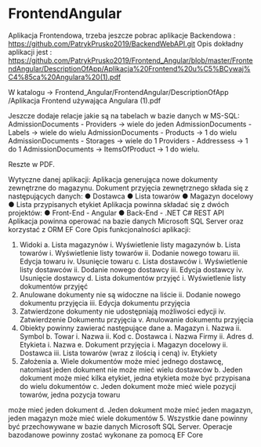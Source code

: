 # FrontendAngular
Aplikacja Frontendowa, trzeba jeszcze pobrac aplikacje Backendowa : https://github.com/PatrykPrusko2019/BackendWebAPI.git 
Opis dokładny aplikacji jest : https://github.com/PatrykPrusko2019/Frontend_Angular/blob/master/FrontendAngular/DescriptionOfApp/Aplikacja%20Frontend%20u%C5%BCywaj%C4%85ca%20Angulara%20(1).pdf

W katalogu -> Frontend_Angular/FrontendAngular/DescriptionOfApp
/Aplikacja Frontend używająca Angulara (1).pdf

Jeszcze dodaje relacje jakie są na tabelach w bazie danych w MS-SQL:
AdmissionDocuments - Providers   -> wiele do jeden
AdmissionDocuments - Labels -> wiele do wielu
AdmissionDocuments - Products -> 1 do wielu
AdmissionDocuments - Storages -> wiele do 1
Providers - Addressess -> 1 do 1
AdmissionDocuments -> ItemsOfProduct -> 1 do wielu.

Reszte w PDF.


Wytyczne danej aplikacji:
Aplikacja generująca nowe dokumenty zewnętrzne do magazynu.
Dokument przyjęcia zewnętrznego składa się z następujących danych:
● Dostawca
● Lista towarów
● Magazyn docelowy
● Lista przypisanych etykiet
Aplikacja powinna składać się z dwóch projektów:
● Front-End - Angular
● Back-End - .NET C# REST API
Aplikacja powinna operować na bazie danych Microsoft SQL Server oraz korzystać z ORM
EF Core
Opis funkcjonalności aplikacji:
1. Widoki
a. Lista magazynów
i. Wyświetlenie listy magazynów
b. Lista towarów
i. Wyświetlenie listy towarów
ii. Dodanie nowego towaru
iii. Edycja towaru
iv. Usunięcie towaru
c. Lista dostawców
i. Wyświetlenie listy dostawców
ii. Dodanie nowego dostawcy
iii. Edycja dostawcy
iv. Usunięcie dostawcy
d. Lista dokumentów przyjęć
i. Wyświetlenie listy dokumentów przyjęć
1. Anulowane dokumenty nie są widoczne na liście
ii. Dodanie nowego dokumentu przyjęcia
iii. Edycja dokumentu przyjęcia
1. Zatwierdzone dokumenty nie udostępniają możliwości edycji
iv. Zatwierdzenie Dokumentu przyjęcia
v. Anulowanie dokumentu przyjęcia
2. Obiekty powinny zawierać następujące dane
a. Magazyn
i. Nazwa
ii. Symbol
b. Towar
i. Nazwa
ii. Kod
c. Dostawca
i. Nazwa Firmy
ii. Adres
d. Etykieta
i. Nazwa
e. Dokument przyjęcia
i. Magazyn docelowy
ii. Dostawca
iii. Lista towarów (wraz z ilością i ceną)
iv. Etykiety
3. Założenia
a. Wiele dokumentów może mieć jednego dostawcę, natomiast jeden
dokument nie może mieć wielu dostawców
b. Jeden dokument może mieć kilka etykiet, jedna etykieta może być przypisana
do wielu dokumentów
c. Jeden dokument może mieć wiele pozycji towarów, jedna pozycja towaru


może mieć jeden dokument
d. Jeden dokument może mieć jeden magazyn, jeden magazyn może mieć wiele
dokumentów
5. Wszystkie dane powinny być przechowywane w bazie danych Microsoft SQL Server.
Operacje bazodanowe powinny zostać wykonane za pomocą EF Core
